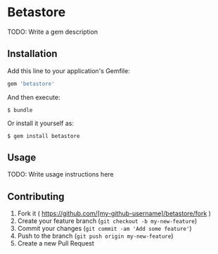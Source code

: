 # Betastore

TODO: Write a gem description

## Installation

Add this line to your application's Gemfile:

```ruby
gem 'betastore'
```

And then execute:

    $ bundle

Or install it yourself as:

    $ gem install betastore

## Usage

TODO: Write usage instructions here

## Contributing

1. Fork it ( https://github.com/[my-github-username]/betastore/fork )
2. Create your feature branch (`git checkout -b my-new-feature`)
3. Commit your changes (`git commit -am 'Add some feature'`)
4. Push to the branch (`git push origin my-new-feature`)
5. Create a new Pull Request
